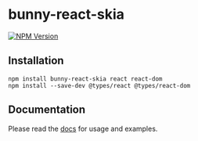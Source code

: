 # bunny-react-skia

[![NPM Version](https://img.shields.io/npm/v/bunny-react-skia?color=blue)](https://www.npmjs.com/package/bunny-react-skia)

## Installation

```shell
npm install bunny-react-skia react react-dom
npm install --save-dev @types/react @types/react-dom
```

## Documentation

Please read the [docs](https://bunny-launcher.net/imaging/react-skia/) for usage and examples.

